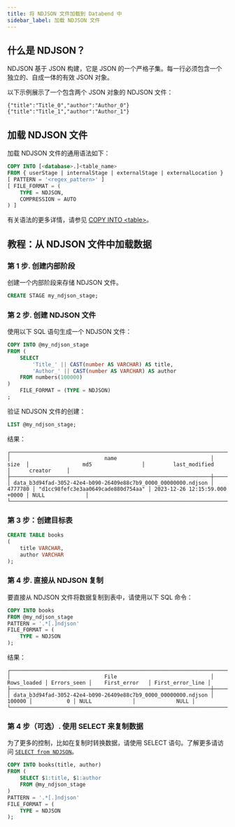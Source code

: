 ```yaml
---
title: 将 NDJSON 文件加载到 Databend 中
sidebar_label: 加载 NDJSON 文件
---
```


## 什么是 NDJSON？

NDJSON 基于 JSON 构建，它是 JSON 的一个严格子集。每一行必须包含一个独立的、自成一体的有效 JSON 对象。

以下示例展示了一个包含两个 JSON 对象的 NDJSON 文件：

```text
{"title":"Title_0","author":"Author_0"}
{"title":"Title_1","author":"Author_1"}
```

## 加载 NDJSON 文件

加载 NDJSON 文件的通用语法如下：

```sql
COPY INTO [<database>.]<table_name>
FROM { userStage | internalStage | externalStage | externalLocation }
[ PATTERN = '<regex_pattern>' ]
[ FILE_FORMAT = (
    TYPE = NDJSON,
    COMPRESSION = AUTO
) ]
```
有关语法的更多详情，请参见 [COPY INTO <table\>](/sql/sql-commands/dml/dml-copy-into-table)。

## 教程：从 NDJSON 文件中加载数据

### 第 1 步. 创建内部阶段

创建一个内部阶段来存储 NDJSON 文件。
```sql
CREATE STAGE my_ndjson_stage;
```

### 第 2 步. 创建 NDJSON 文件

使用以下 SQL 语句生成一个 NDJSON 文件：
```sql
COPY INTO @my_ndjson_stage 
FROM (
    SELECT 
        'Title_' || CAST(number AS VARCHAR) AS title,
        'Author_' || CAST(number AS VARCHAR) AS author
    FROM numbers(100000)
)
    FILE_FORMAT = (TYPE = NDJSON)
;
```
验证 NDJSON 文件的创建：
```sql
LIST @my_ndjson_stage;
```

结果：
```text
┌──────────────────────────────────────────────────────────────────────────────────────────────────────────────────────────────────────────────────────────────────┐
│                              name                              │   size  │                 md5                │         last_modified         │      creator     │
├────────────────────────────────────────────────────────────────┼─────────┼────────────────────────────────────┼───────────────────────────────┼──────────────────┤
│ data_b3d94fad-3052-42e4-b090-26409e88c7b9_0000_00000000.ndjson │ 4777780 │ "d1cc98fefc3e3aa0649cade880d754aa" │ 2023-12-26 12:15:59.000 +0000 │ NULL             │
└──────────────────────────────────────────────────────────────────────────────────────────────────────────────────────────────────────────────────────────────────┘
```

### 第 3 步：创建目标表

```sql
CREATE TABLE books
(
    title VARCHAR,
    author VARCHAR
);
```
### 第 4 步. 直接从 NDJSON 复制

要直接从 NDJSON 文件将数据复制到表中，请使用以下 SQL 命令：

```sql
COPY INTO books
FROM @my_ndjson_stage
PATTERN = '.*[.]ndjson'
FILE_FORMAT = (
    TYPE = NDJSON
);
```

结果：
```text
┌──────────────────────────────────────────────────────────────────────────────────────────────────────────────────────────────────┐
│                              File                              │ Rows_loaded │ Errors_seen │    First_error   │ First_error_line │
├────────────────────────────────────────────────────────────────┼─────────────┼─────────────┼──────────────────┼──────────────────┤
│ data_b3d94fad-3052-42e4-b090-26409e88c7b9_0000_00000000.ndjson │      100000 │           0 │ NULL             │             NULL │
└──────────────────────────────────────────────────────────────────────────────────────────────────────────────────────────────────┘
```
### 第 4 步（可选）. 使用 SELECT 来复制数据

为了更多的控制，比如在复制时转换数据，请使用 SELECT 语句。了解更多请访问 [`SELECT from NDJSON`](../04-transform/03-querying-ndjson.md)。
```sql
COPY INTO books(title, author)
FROM (
    SELECT $1:title, $1:author 
    FROM @my_ndjson_stage
)
PATTERN = '.*[.]ndjson'
FILE_FORMAT = (
    TYPE = NDJSON
);
```